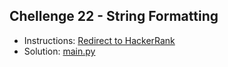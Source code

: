 ## Chellenge 22 - String Formatting

- Instructions: [Redirect to HackerRank](https://www.hackerrank.com/challenges/python-string-formatting/problem?isFullScreen=true)
- Solution: [main.py](./main.py)
